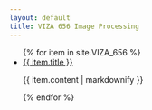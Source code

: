 ```yaml
---
layout: default
title: VIZA 656 Image Processing
---
```


<ul>
	{% for item in site.VIZA_656 %}
		<li>
			<a href="{{ item.url }}">{{ item.title }}</a>
		</li>
		<p>{{ item.content | markdownify }}</p>
	{% endfor %}
</ul>